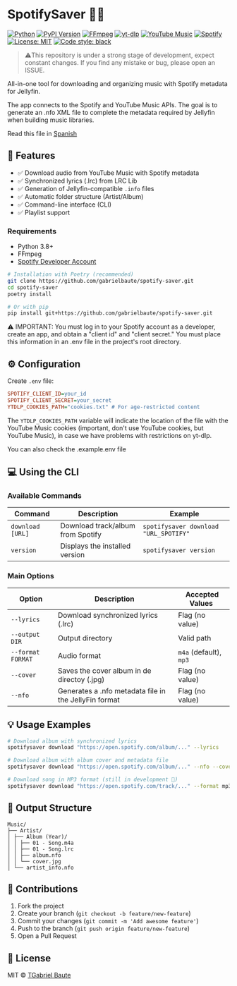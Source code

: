 # SpotifySaver 🎵✨

[![Python](https://img.shields.io/badge/Python-3.8%2B-blue?logo=python&logoColor=white)](https://www.python.org/)
[![PyPI Version](https://img.shields.io/pypi/v/spotifysaver?color=blue&logo=pypi&logoColor=white)](https://pypi.org/project/spotifysaver/)
[![FFmpeg](https://img.shields.io/badge/FFmpeg-Required-orange?logo=ffmpeg&logoColor=white)](https://ffmpeg.org/)
[![yt-dlp](https://img.shields.io/badge/yt--dlp-2023.7.6%2B-red)](https://github.com/yt-dlp/yt-dlp)
[![YouTube Music](https://img.shields.io/badge/YouTube_Music-API-yellow)](https://ytmusicapi.readthedocs.io/)
[![Spotify](https://img.shields.io/badge/Spotify-API-1ED760?logo=spotify)](https://developer.spotify.com/)
[![License: MIT](https://img.shields.io/badge/License-MIT-green.svg)](https://opensource.org/licenses/MIT)
[![Code style: black](https://img.shields.io/badge/code%20style-black-000000.svg)](https://github.com/psf/black)

> ⚠️This repository is under a strong stage of development, expect constant changes. If you find any mistake or bug, please open an ISSUE.

All-in-one tool for downloading and organizing music with Spotify metadata for Jellyfin.

The app connects to the Spotify and YouTube Music APIs. The goal is to generate an .nfo XML file to complete the metadata required by Jellyfin when building music libraries.

Read this file in [Spanish](README_ES.md)

## 🌟 Features
- ✅ Download audio from YouTube Music with Spotify metadata
- ✅ Synchronized lyrics (.lrc) from LRC Lib
- ✅ Generation of Jellyfin-compatible `.info` files
- ✅ Automatic folder structure (Artist/Album)
- ✅ Command-line interface (CLI)
- ✅ Playlist support

### Requirements
- Python 3.8+
- FFmpeg
- [Spotify Developer Account](https://developer.spotify.com/dashboard/)

```bash
# Installation with Poetry (recommended)
git clone https://github.com/gabrielbaute/spotify-saver.git
cd spotify-saver
poetry install

# Or with pip
pip install git+https://github.com/gabrielbaute/spotify-saver.git
```

⚠️ IMPORTANT: You must log in to your Spotify account as a developer, create an app, and obtain a "client id" and "client secret." You must place this information in an .env file in the project's root directory.

## ⚙️ Configuration

Create `.env` file:

```ini
SPOTIFY_CLIENT_ID=your_id
SPOTIFY_CLIENT_SECRET=your_secret
YTDLP_COOKIES_PATH="cookies.txt" # For age-restricted content
```

The `YTDLP_COOKIES_PATH` variable will indicate the location of the file with the YouTube Music cookies (important, don't use YouTube cookies, but YouTube Music), in case we have problems with restrictions on yt-dlp.

You can also check the .example.env file

## 💻 Using the CLI

### Available Commands

| Command | Description | Example |
|------------------------|--------------------------------------------------|----------------------------------------------|
| `download [URL]` | Download track/album from Spotify | `spotifysaver download "URL_SPOTIFY"` |
| `version` | Displays the installed version | `spotifysaver version` |

### Main Options

| Option | Description | Accepted Values ​​|
|---------------------|------------------------------------------|-------------------------|
| `--lyrics` | Download synchronized lyrics (.lrc) | Flag (no value) |
| `--output DIR` | Output directory | Valid path |
| `--format FORMAT` | Audio format | `m4a` (default), `mp3` |
| `--cover` | Saves the cover album in de directoy (.jpg) | Flag (no value) |
| `--nfo` | Generates a .nfo metadata file in the JellyFin format | Flag (no value) |

## 💡 Usage Examples
```bash
# Download album with synchronized lyrics
spotifysaver download "https://open.spotify.com/album/..." --lyrics

# Download album with album cover and metadata file
spotifysaver download "https://open.spotify.com/album/..." --nfo --cover

# Download song in MP3 format (still in development 🚧)
spotifysaver download "https://open.spotify.com/track/..." --format mp3
```

## 📂 Output Structure
```
Music/
├── Artist/
│ ├── Album (Year)/
│ │ ├── 01 - Song.m4a
│ │ ├── 01 - Song.lrc
│ │ ├── album.nfo
│ │ └── cover.jpg
│ └── artist_info.nfo
```

## 🤝 Contributions
1. Fork the project
2. Create your branch (`git checkout -b feature/new-feature`)
3. Commit your changes (`git commit -m 'Add awesome feature'`)
4. Push to the branch (`git push origin feature/new-feature`)
5. Open a Pull Request

## 📄 License

MIT © [TGabriel Baute](https://github.com/gabrielbaute)